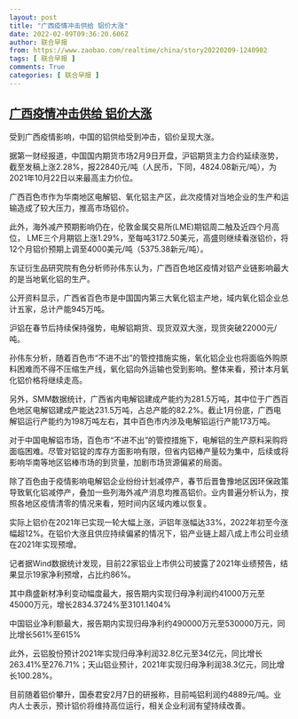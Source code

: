 ```yaml
---
layout: post
title: "广西疫情冲击供给 铝价大涨"
date: 2022-02-09T09:36:20.606Z
author: 联合早报
from: https://www.zaobao.com/realtime/china/story20220209-1240902
tags: [ 联合早报 ]
comments: True
categories: [ 联合早报 ]
---
```

<!--1644415080000-->
[广西疫情冲击供给 铝价大涨](https://www.zaobao.com/realtime/china/story20220209-1240902)
------

<div>
<p>受到广西疫情影响，中国的铝供给受到冲击，铝价呈现大涨。</p><p>据第一财经报道，中国国内期货市场2月9日开盘，沪铝期货主力合约延续涨势，截至发稿上涨2.28%，报22840元/吨（人民币，下同，4824.08新元/吨），为2021年10月22日以来最高主力价位。</p><p>广西百色市作为华南地区电解铝、氧化铝主产区，此次疫情对当地企业的生产和运输造成了较大压力，推高市场铝价。</p><section id="imu"><div id="dfp-ad-imu1">        </div></section><p>此外，海外减产预期影响仍在，伦敦金属交易所(LME)期铝周二触及近四个月高位， LME三个月期铝上涨1.29%，至每吨3172.50美元，高盛则继续看涨铝价，将12个月铝价预期上调至4000美元/吨（5375.38新元/吨）。</p><p>东证衍生品研究院有色分析师孙伟东认为，广西百色地区疫情对铝产业链影响最大的是当地氧化铝的生产。</p><p>公开资料显示，广西省百色市是中国国内第三大氧化铝主产地，域内氧化铝企业总计五家，总计产能945万吨。</p><div id="innity-in-post"></div><div id="dfp-ad-midarticlespecial">        </div><p>沪铝在春节后持续保持强势，电解铝期货、现货双双大涨，现货突破22000元/吨。</p><p>孙伟东分析，随着百色市“不进不出”的管控措施实施，氧化铝企业也将面临外购原料困难而不得不压缩生产线，氧化铝向外运输也受到影响。整体来看，预计本月氧化铝价格将继续走高。</p><p>另外，SMM数据统计，广西省内电解铝建成产能约为281.5万吨，其中位于广西百色地区电解铝建成产能达231.5万吨，占总产能的82.2%。截止1月份底，广西电解铝运行产能约为198万吨左右，其中百色市内涉及电解铝运行产能173万吨。</p><p>对于中国电解铝市场，百色市“不进不出”的管控措施下，电解铝的生产原料采购将面临困难。尽管对铝锭的库存方面影响有限，但省内铝棒产量较为集中，后续或将影响华南等地区铝棒市场的到货量，加剧市场货源偏紧的局面。</p><p>除了百色由于疫情影响电解铝企业纷纷计划减停产，春节后晋鲁豫地区因环保政策导致氧化铝减停产，叠加一些列海外减产消息均推高铝价。业内普遍分析认为，按照各地区疫情清零的情况来看，短时间内区域内难以恢复。</p><p>实际上铝价在2021年已实现一轮大幅上涨，沪铝年涨幅达33%，2022年初至今涨幅超12%。在铝价大涨且供应持续偏紧的情况下，铝产业链上超八成上市公司业绩在2021年实现预增。</p><p>记者据Wind数据统计发现，目前22家铝业上市供公司披露了2021年业绩预告，结果显示19家净利预增，占比约86%。</p><p>其中鼎盛新材净利变动幅度最大，报告期内实现归母净利润约41000万元至45000万元，增长2834.3724%至3101.1404%</p><p>中国铝业净利额最大，报告期内实现归母净利约490000万元至530000万元，同比增长561%至615%</p><p>此外，云铝股份预计2021年实现归母净利润32.8亿元至34亿元，同比增长263.41%至276.71%；天山铝业预计，2021年实现归母净利润38.3亿元，同比增长100.28%。</p><p>目前随着铝价攀升，国泰君安2月7日的研报称，目前吨铝利润约4889元/吨。业内人士表示，预计铝价将维持高位运行，相关企业利润有望持续改善。</p>      <div class="cx_paywall_placeholder" id="sph_cdp_40"></div>
</div>

